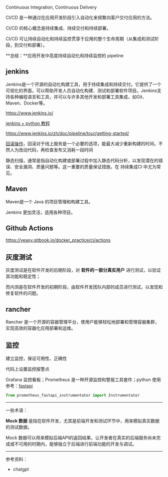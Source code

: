 

Continuous Integration, Continuous Delivery

CI/CD 是一种通过在应用开发阶段引入自动化来频繁向客户交付应用的方法。

CI/CD 的核心概念是持续集成、持续交付和持续部署。

CI/CD 可让持续自动化和持续监控贯穿于应用的整个生命周期（从集成和测试阶段，到交付和部署）。

**总结：**应用开发中高度持续自动化和持续监控的 pipeline


## jenkins

Jenkins是一个开源的自动化构建工具，用于持续集成和持续交付。它提供了一个可视化的界面，可以帮助开发人员自动化构建、测试和部署软件项目。Jenkins支持各种编程语言和工具，并可以与许多其他开发和部署工具集成，如Git、Maven、Docker等。

https://www.jenkins.io/

[jenkins + python 教程](https://www.jenkins.io/zh/doc/tutorials/build-a-python-app-with-pyinstaller/)

https://www.jenkins.io/zh/doc/pipeline/tour/getting-started/

[回滚操作](https://segmentfault.com/a/1190000039164950)，回滚对于线上服务是一个必要的选项，能最大减少重新构建的时间。不然人为改动代码，再检查发布又消耗一段时间


静态扫描，通常是指自动化构建或部署过程中加入静态代码分析，以发现潜在的错误、安全漏洞、质量问题等。这一重要的质量保证措施，在 持续集成CI 中尤为常见。


## Maven

Maven是一个 Java 的项目管理和构建工具。

Jenkins 更加灵活，适用各种项目。



## Github Actions

https://yeasy.gitbook.io/docker_practice/ci/actions


## 灰度测试

灰度测试是在软件开发的后期阶段，对 **软件的一部分真实用户** 进行测试，以验证其功能和稳定性；

而内测是在软件开发的初期阶段，由软件开发团队内部的成员进行测试，以发现和修复软件的问题。


## rancher

Rancher 是一个开源的容器管理平台，使用户能够轻松地部署和管理容器集群，实现高效的容器化应用部署和运维。


## 监控

建立监控，保证可用性、正确性

代码上设置监控报警点

Grafana 监控看板；Prometheus 是一种开源监控和警报工具套件；python 使用参考：[fastapi](Python/web/fastapi)

```python
from prometheus_fastapi_instrumentator import Instrumentator
```

------------


一些术语：

**Mock 数据** 是指在软件开发，尤其是前端开发和测试环节中，用来模拟真实数据的测试数据。

Mock 数据可以用来模拟后端API的返回结果，让开发者在真实的后端服务尚未完成或不可用的时期内，能够独立于后端进行前端功能的开发与调试。

-------------

参考资料：
- chatgpt